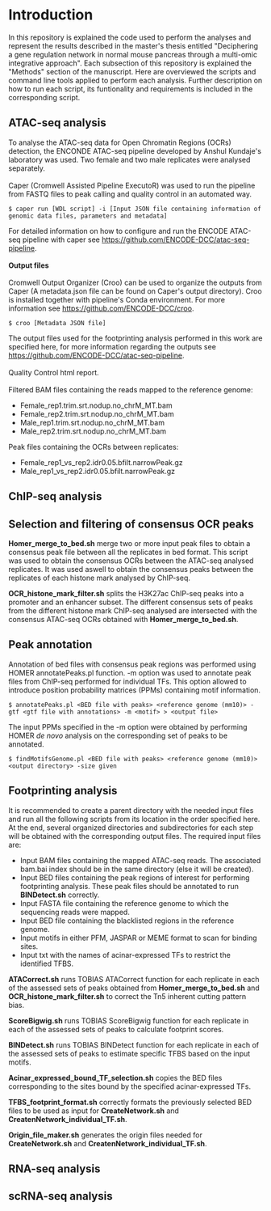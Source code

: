 # Introduction

In this repository is explained the code used to perform the analyses and represent the results described in the master's thesis entitled "Deciphering a gene regulation network in normal mouse pancreas through a multi-omic integrative approach". Each subsection of this repository is explained the "Methods" section of the manuscript. Here are overviewed the scripts and command line tools applied to perform each analysis. Further description on how to run each script, its funtionality and requirements is included in the corresponding script.

## ATAC-seq analysis
To analyse the ATAC-seq data for Open Chromatin Regions (OCRs) detection, the ENCONDE ATAC-seq pipeline developed by Anshul Kundaje's laboratory was used. Two female and two male replicates were analysed separately.
<br />
<br />
Caper (Cromwell Assisted Pipeline ExecutoR) was used to run the pipeline from FASTQ files to peak calling and quality control in an automated way.

```
$ caper run [WDL script] -i [Input JSON file containing information of genomic data files, parameters and metadata]
```
For detailed information on how to configure and run the ENCODE ATAC-seq pipeline with caper see https://github.com/ENCODE-DCC/atac-seq-pipeline.
<br />
<br />
**Output files**
<br />
<br />
Cromwell Output Organizer (Croo) can be used to organize the outputs from Caper (A metadata.json file can be found on Caper's output directory). Croo is installed together with pipeline's Conda environment. For more information see https://github.com/ENCODE-DCC/croo.
```
$ croo [Metadata JSON file]
```
The output files used for the footprinting analysis performed in this work are specified here, for more information regarding the outputs see https://github.com/ENCODE-DCC/atac-seq-pipeline. 
<br />
<br />
Quality Control html report.
<br />
<br />
Filtered BAM files containing the reads mapped to the reference genome:
- Female_rep1.trim.srt.nodup.no_chrM_MT.bam
- Female_rep2.trim.srt.nodup.no_chrM_MT.bam
- Male_rep1.trim.srt.nodup.no_chrM_MT.bam
- Male_rep2.trim.srt.nodup.no_chrM_MT.bam

Peak files containing the OCRs between replicates:
- Female_rep1_vs_rep2.idr0.05.bfilt.narrowPeak.gz
- Male_rep1_vs_rep2.idr0.05.bfilt.narrowPeak.gz

## ChIP-seq analysis

## Selection and filtering of consensus OCR peaks
**Homer_merge_to_bed.sh** merge two or more input peak files to obtain a consensus peak file between all the replicates in bed format. This script was used to obtain the consensus OCRs between the ATAC-seq analysed replicates. It was used aswell to obtain the consensus peaks between the replicates of each histone mark analysed by ChIP-seq.

**OCR_histone_mark_filter.sh** splits the H3K27ac ChIP-seq peaks into a promoter and an enhancer subset. The different consensus sets of peaks from the different histone mark ChIP-seq analysed are intersected with the consensus ATAC-seq OCRs obtained with **Homer_merge_to_bed.sh**.

## Peak annotation
Annotation of bed files with consensus peak regions was performed using HOMER annotatePeaks.pl function. -m option was used to annotate peak files from ChIP-seq performed for individual TFs. This option allowed to introduce position probability matrices (PPMs) containing motif information.
```
$ annotatePeaks.pl <BED file with peaks> <reference genome (mm10)> -gtf <gtf file with annotations> -m <motif> > <output file>
```
The input PPMs specified in the -m option were obtained by performing HOMER *de novo* analysis on the corresponding set of peaks to be annotated.
```
$ findMotifsGenome.pl <BED file with peaks> <reference genome (mm10)> <output directory> -size given
```
## Footprinting analysis
It is recommended to create a parent directory with the needed input files and run all the following scripts from its location in the order specified here. At the end, several organized directories and subdirectories for each step will be obtained with the corresponding output files. The required input files are:
- Input BAM files containing the mapped ATAC-seq reads. The associated bam.bai index should be in the same directory (else it will be created).
- Input BED files containing the peak regions of interest for performing footprinting analysis. These peak files should be annotated to run **BINDetect.sh** correctly.
- Input FASTA file containing the reference genome to which the sequencing reads were mapped.
- Input BED file containing the blacklisted regions in the reference genome.
- Input motifs in either PFM, JASPAR or MEME format to scan for binding sites.
- Input txt with the names of acinar-expressed TFs to restrict the identified TFBS.

**ATACorrect.sh** runs TOBIAS ATACorrect function for each replicate in each of the assessed sets of peaks obtained from **Homer_merge_to_bed.sh** and **OCR_histone_mark_filter.sh** to correct the Tn5 inherent cutting pattern bias.

**ScoreBigwig.sh** runs TOBIAS ScoreBigwig function for each replicate in each of the assessed sets of peaks to calculate footprint scores.

**BINDetect.sh** runs TOBIAS BINDetect function for each replicate in each of the assessed sets of peaks to estimate specific TFBS based on the input motifs.

**Acinar_expressed_bound_TF_selection.sh** copies the BED files corresponding to the sites bound by the specified acinar-expressed TFs.

**TFBS_footprint_format.sh** correctly formats the previously selected BED files to be used as input for **CreateNetwork.sh** and **CreatenNetwork_individual_TF.sh**.

**Origin_file_maker.sh** generates the origin files needed for **CreateNetwork.sh** and **CreatenNetwork_individual_TF.sh**.


## RNA-seq analysis
## scRNA-seq analysis

